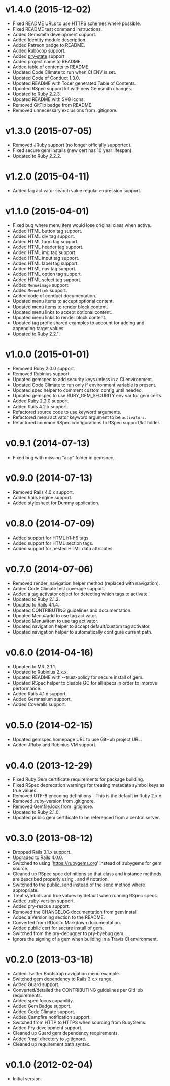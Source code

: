 # v1.4.0 (2015-12-02)

- Fixed README URLs to use HTTPS schemes where possible.
- Fixed README test command instructions.
- Added Gemsmith development support.
- Added Identity module description.
- Added Patreon badge to README.
- Added Rubocop support.
- Added [pry-state](https://github.com/SudhagarS/pry-state) support.
- Added project name to README.
- Added table of contents to README.
- Updated Code Climate to run when CI ENV is set.
- Updated Code of Conduct 1.3.0.
- Updated README with Tocer generated Table of Contents.
- Updated RSpec support kit with new Gemsmith changes.
- Updated to Ruby 2.2.3.
- Updated README with SVG icons.
- Removed GitTip badge from README.
- Removed unnecessary exclusions from .gitignore.

# v1.3.0 (2015-07-05)

- Removed JRuby support (no longer officially supported).
- Fixed secure gem installs (new cert has 10 year lifespan).
- Updated to Ruby 2.2.2.

# v1.2.0 (2015-04-11)

- Added tag activator search value regular expression support.

# v1.1.0 (2015-04-01)

- Fixed bug where menu item would lose original class when active.
- Added HTML button tag support.
- Added HTML div tag support.
- Added HTML form tag support.
- Added HTML header tag support.
- Added HTML img tag support.
- Added HTML input tag support.
- Added HTML label tag support.
- Added HTML nav tag support.
- Added HTML option tag support.
- Added HTML select tag support.
- Added `Menu#image` support.
- Added `Menu#link` support.
- Added code of conduct documentation.
- Updated menu items to accept optional content.
- Updated menu items to render block content.
- Updated menu links to accept optional content.
- Updated menu links to render block content.
- Updated tag prefix shared examples to account for adding and appending target values.
- Updated to Ruby 2.2.1.

# v1.0.0 (2015-01-01)

- Removed Ruby 2.0.0 support.
- Removed Rubinius support.
- Updated gemspec to add security keys unless in a CI environment.
- Updated Code Climate to run only if environment variable is present.
- Updated spec helper to comment custom config until needed.
- Updated gemspec to use RUBY_GEM_SECURITY env var for gem certs.
- Added Ruby 2.2.0 support.
- Added Rails 4.2.x support.
- Refactored source code to use keyword arguments.
- Refactored menu activator keyword argument to be `activator:`.
- Refactored common RSpec configurations to RSpec support/kit folder.

# v0.9.1 (2014-07-13)

- Fixed bug with missing "app" folder in gemspec.

# v0.9.0 (2014-07-13)

- Removed Rails 4.0.x support.
- Added Rails Engine support.
- Added stylesheet for Dummy application.

# v0.8.0 (2014-07-09)

- Added support for HTML h1-h6 tags.
- Added support for HTML section tags.
- Added support for nested HTML data attributes.

# v0.7.0 (2014-07-06)

- Removed render_navigation helper method (replaced with navigation).
- Added Code Climate test coverage support.
- Added a tag activator object for detecting which tags to activate.
- Updated to Ruby 2.1.2.
- Updated to Rails 4.1.4.
- Updated CONTRIBUTING guidelines and documentation.
- Updated Menu#add to use tag activator.
- Updated Menu#item to use tag activator.
- Updated navigation helper to accept default/custom tag activator.
- Updated navigation helper to automatically configure current path.

# v0.6.0 (2014-04-16)

- Updated to MRI 2.1.1.
- Updated to Rubinius 2.x.x.
- Updated README with --trust-policy for secure install of gem.
- Updated RSpec helper to disable GC for all specs in order to improve performance.
- Added Rails 4.1.x support.
- Added Gemnasium support.
- Added Coveralls support.

# v0.5.0 (2014-02-15)

- Updated gemspec homepage URL to use GitHub project URL.
- Added JRuby and Rubinius VM support.

# v0.4.0 (2013-12-29)

- Fixed Ruby Gem certificate requirements for package building.
- Fixed RSpec deprecation warnings for treating metadata symbol keys as true values.
- Removed UTF-8 encoding definitions - This is the default in Ruby 2.x.x.
- Removed .ruby-version from .gitignore.
- Removed Gemfile.lock from .gitignore.
- Updated to Ruby 2.1.0.
- Updated public gem certificate to be referenced from a central server.

# v0.3.0 (2013-08-12)

- Dropped Rails 3.1.x support.
- Upgraded to Rails 4.0.0.
- Switched to using 'https://rubygems.org' instead of :rubygems for gem source.
- Cleaned up RSpec spec definitions so that class and instance methods are described properly using . and # notation.
- Switched to the public_send instead of the send method where appropriate.
- Treat symbols and true values by default when running RSpec specs.
- Added .ruby-version support.
- Added pry-rescue support.
- Removed the CHANGELOG documentation from gem install.
- Added a Versioning section to the README.
- Converted from RDoc to Markdown documentation.
- Added public cert for secure install of gem.
- Switched from the pry-debugger to pry-byebug gem.
- Ignore the signing of a gem when building in a Travis CI environment.

# v0.2.0 (2013-03-18)

- Added Twitter Bootstrap navigation menu example.
- Switched gem dependency to Rails 3.x.x range.
- Added Guard support.
- Converted/detailed the CONTRIBUTING guidelines per GitHub requirements.
- Added spec focus capability.
- Added Gem Badge support.
- Added Code Climate support.
- Added Campfire notification support.
- Switched from HTTP to HTTPS when sourcing from RubyGems.
- Added Pry development support.
- Cleaned up Guard gem dependency requirements.
- Added 'tmp' directory to .gitignore.
- Cleaned up requirement path syntax.

# v0.1.0 (2012-02-04)

- Initial version.
